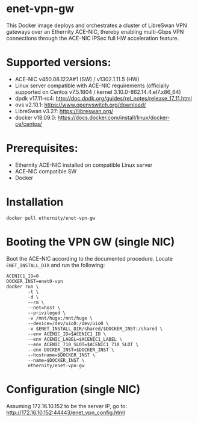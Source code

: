 # enet-vpn-gw

This Docker image deploys and orchestrates a cluster of LibreSwan VPN gateways over an Ethernity ACE-NIC, thereby enabling multi-Gbps VPN connections through the ACE-NIC IPSec full HW acceleration feature.

# Supported versions:
- ACE-NIC v450.08.122A#1 (SW) / v1302.1.11.5 (HW)
- Linux server compatible with ACE-NIC requirements (officially supported on Centos v7.5.1804 / kernel 3.10.0-862.14.4.el7.x86_64)
- dpdk v17.11-rc4: http://doc.dpdk.org/guides/rel_notes/release_17_11.html
- ovs v2.10.1: https://www.openvswitch.org/download/
- LibreSwan v3.27: https://libreswan.org/
- docker v18.09.0: https://docs.docker.com/install/linux/docker-ce/centos/

# Prerequisites:
- Ethernity ACE-NIC installed on compatible Linux server
- ACE-NIC compatible SW
- Docker

# Installation
```
docker pull ethernity/enet-vpn-gw
```
# Booting the VPN GW (single NIC)
Boot the ACE-NIC according to the documented procedure. Locate ```ENET_INSTALL_DIR``` and run the following:
```
ACENIC1_ID=0
DOCKER_INST=enet0-vpn
docker run \
        -t \
        -d \
        --rm \
        --net=host \
        --privileged \
        -v /mnt/huge:/mnt/huge \
        --device=/dev/uio0:/dev/uio0 \
        -v $ENET_INSTALL_DIR/shared/$DOCKER_INST:/shared \
        --env ACENIC_ID=$ACENIC1_ID \
        --env ACENIC_LABEL=$ACENIC1_LABEL \
        --env ACENIC_710_SLOT=$ACENIC1_710_SLOT \
        --env DOCKER_INST=$DOCKER_INST \
        --hostname=$DOCKER_INST \
        --name=$DOCKER_INST \
        ethernity/enet-vpn-gw
```
# Configuration (single NIC)
Assuming 172.16.10.152 to be the server IP, go to:
http://172.16.10.152:44443/enet_vpn_config.html
